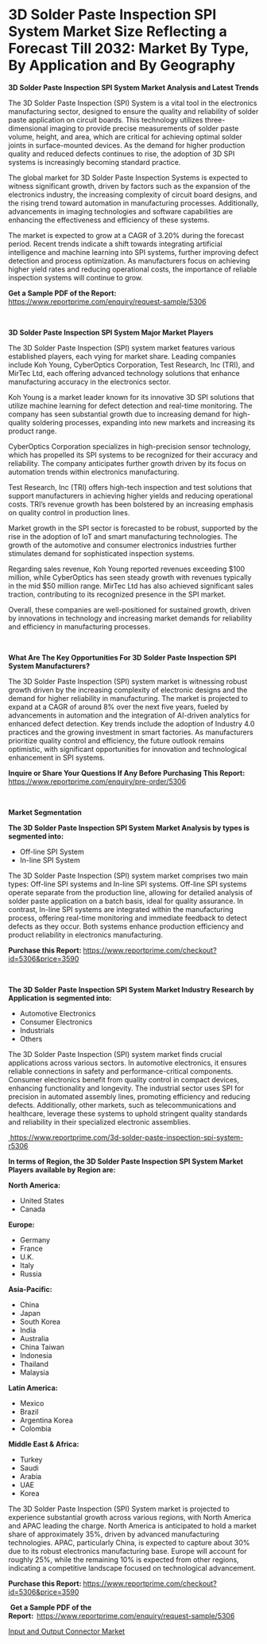 <p><h1>3D Solder Paste Inspection SPI System Market Size Reflecting a Forecast Till 2032: Market By Type, By Application and By Geography</h1></p><p><strong>3D Solder Paste Inspection SPI System Market Analysis and Latest Trends</strong></p>
<p><p>The 3D Solder Paste Inspection (SPI) System is a vital tool in the electronics manufacturing sector, designed to ensure the quality and reliability of solder paste application on circuit boards. This technology utilizes three-dimensional imaging to provide precise measurements of solder paste volume, height, and area, which are critical for achieving optimal solder joints in surface-mounted devices. As the demand for higher production quality and reduced defects continues to rise, the adoption of 3D SPI systems is increasingly becoming standard practice.</p><p>The global market for 3D Solder Paste Inspection Systems is expected to witness significant growth, driven by factors such as the expansion of the electronics industry, the increasing complexity of circuit board designs, and the rising trend toward automation in manufacturing processes. Additionally, advancements in imaging technologies and software capabilities are enhancing the effectiveness and efficiency of these systems. </p><p>The market is expected to grow at a CAGR of 3.20% during the forecast period. Recent trends indicate a shift towards integrating artificial intelligence and machine learning into SPI systems, further improving defect detection and process optimization. As manufacturers focus on achieving higher yield rates and reducing operational costs, the importance of reliable inspection systems will continue to grow.</p></p>
<p><strong>Get a Sample PDF of the Report:&nbsp;</strong> <a href="https://www.reportprime.com/enquiry/request-sample/5306?utm_campaign=2948&utm_medium=2&utm_source=Github&utm_content=ia&utm_term=19032025&utm_id=3d-solder-paste-inspection-spi-system">https://www.reportprime.com/enquiry/request-sample/5306</a></p>
<p>&nbsp;</p>
<p><strong>3D Solder Paste Inspection SPI System Major Market Players</strong></p>
<p><p>The 3D Solder Paste Inspection (SPI) system market features various established players, each vying for market share. Leading companies include Koh Young, CyberOptics Corporation, Test Research, Inc (TRI), and MirTec Ltd, each offering advanced technology solutions that enhance manufacturing accuracy in the electronics sector.</p><p>Koh Young is a market leader known for its innovative 3D SPI solutions that utilize machine learning for defect detection and real-time monitoring. The company has seen substantial growth due to increasing demand for high-quality soldering processes, expanding into new markets and increasing its product range.</p><p>CyberOptics Corporation specializes in high-precision sensor technology, which has propelled its SPI systems to be recognized for their accuracy and reliability. The company anticipates further growth driven by its focus on automation trends within electronics manufacturing.</p><p>Test Research, Inc (TRI) offers high-tech inspection and test solutions that support manufacturers in achieving higher yields and reducing operational costs. TRI’s revenue growth has been bolstered by an increasing emphasis on quality control in production lines.</p><p>Market growth in the SPI sector is forecasted to be robust, supported by the rise in the adoption of IoT and smart manufacturing technologies. The growth of the automotive and consumer electronics industries further stimulates demand for sophisticated inspection systems.</p><p>Regarding sales revenue, Koh Young reported revenues exceeding $100 million, while CyberOptics has seen steady growth with revenues typically in the mid $50 million range. MirTec Ltd has also achieved significant sales traction, contributing to its recognized presence in the SPI market.</p><p>Overall, these companies are well-positioned for sustained growth, driven by innovations in technology and increasing market demands for reliability and efficiency in manufacturing processes.</p></p>
<p>&nbsp;</p>
<p><strong>What Are The Key Opportunities For 3D Solder Paste Inspection SPI System Manufacturers?</strong></p>
<p><p>The 3D Solder Paste Inspection (SPI) system market is witnessing robust growth driven by the increasing complexity of electronic designs and the demand for higher reliability in manufacturing. The market is projected to expand at a CAGR of around 8% over the next five years, fueled by advancements in automation and the integration of AI-driven analytics for enhanced defect detection. Key trends include the adoption of Industry 4.0 practices and the growing investment in smart factories. As manufacturers prioritize quality control and efficiency, the future outlook remains optimistic, with significant opportunities for innovation and technological enhancement in SPI systems.</p></p>
<p><strong>Inquire or Share Your Questions If Any Before Purchasing This Report:</strong> <a href="https://www.reportprime.com/enquiry/pre-order/5306?utm_campaign=2948&utm_medium=2&utm_source=Github&utm_content=ia&utm_term=19032025&utm_id=3d-solder-paste-inspection-spi-system">https://www.reportprime.com/enquiry/pre-order/5306</a></p>
<p>&nbsp;</p>
<p><strong>Market Segmentation</strong></p>
<p><strong>The 3D Solder Paste Inspection SPI System Market Analysis by types is segmented into:</strong></p>
<p><ul><li>Off-line SPI System</li><li>In-line SPI System</li></ul></p>
<p><p>The 3D Solder Paste Inspection (SPI) system market comprises two main types: Off-line SPI systems and In-line SPI systems. Off-line SPI systems operate separate from the production line, allowing for detailed analysis of solder paste application on a batch basis, ideal for quality assurance. In contrast, In-line SPI systems are integrated within the manufacturing process, offering real-time monitoring and immediate feedback to detect defects as they occur. Both systems enhance production efficiency and product reliability in electronics manufacturing.</p></p>
<p><strong>Purchase this Report:&nbsp;</strong><a href="https://www.reportprime.com/checkout?id=5306&price=3590&utm_campaign=2948&utm_medium=2&utm_source=Github&utm_content=ia&utm_term=19032025&utm_id=3d-solder-paste-inspection-spi-system">https://www.reportprime.com/checkout?id=5306&price=3590</a></p>
<p>&nbsp;</p>
<p><strong>The 3D Solder Paste Inspection SPI System Market Industry Research by Application is segmented into:</strong></p>
<p><ul><li>Automotive Electronics</li><li>Consumer Electronics</li><li>Industrials</li><li>Others</li></ul></p>
<p><p>The 3D Solder Paste Inspection (SPI) system market finds crucial applications across various sectors. In automotive electronics, it ensures reliable connections in safety and performance-critical components. Consumer electronics benefit from quality control in compact devices, enhancing functionality and longevity. The industrial sector uses SPI for precision in automated assembly lines, promoting efficiency and reducing defects. Additionally, other markets, such as telecommunications and healthcare, leverage these systems to uphold stringent quality standards and reliability in their specialized electronic assemblies.</p></p>
<p><a href="https://www.reportprime.com/3d-solder-paste-inspection-spi-system-r5306?utm_campaign=2948&utm_medium=2&utm_source=Github&utm_content=ia&utm_term=19032025&utm_id=3d-solder-paste-inspection-spi-system">&nbsp;https://www.reportprime.com/3d-solder-paste-inspection-spi-system-r5306</a></p>
<p><strong>In terms of Region, the 3D Solder Paste Inspection SPI System Market Players available by Region are:</strong></p>
<p>
    <p> <strong> North America: </strong>
        <ul>
            <li>United States</li>
            <li>Canada</li>
        </ul>
        </p> 
    <p> <strong> Europe: </strong>
        <ul>
            <li>Germany</li>
            <li>France</li>
            <li>U.K.</li>
            <li>Italy</li>
            <li>Russia</li>
        </ul>
        </p> 
    <p> <strong> Asia-Pacific: </strong>
        <ul>
            <li>China</li>
            <li>Japan</li>
            <li>South Korea</li>
            <li>India</li>
            <li>Australia</li>
            <li>China Taiwan</li>
            <li>Indonesia</li>
            <li>Thailand</li>
            <li>Malaysia</li>
        </ul>
        </p> 
    <p> <strong> Latin America: </strong>
        <ul>
            <li>Mexico</li>
            <li>Brazil</li>
            <li>Argentina Korea</li>
            <li>Colombia</li>
        </ul>
        </p> 
    <p> <strong> Middle East & Africa: </strong>
        <ul>
            <li>Turkey</li>
            <li>Saudi</li>
            <li>Arabia</li>
            <li>UAE</li>
            <li>Korea</li>
        </ul>
    </p>
    </p>
<p><p>The 3D Solder Paste Inspection (SPI) System market is projected to experience substantial growth across various regions, with North America and APAC leading the charge. North America is anticipated to hold a market share of approximately 35%, driven by advanced manufacturing technologies. APAC, particularly China, is expected to capture about 30% due to its robust electronics manufacturing base. Europe will account for roughly 25%, while the remaining 10% is expected from other regions, indicating a competitive landscape focused on technological advancement.</p></p>
<p><strong>Purchase this Report: </strong><a href="https://www.reportprime.com/checkout?id=5306&price=3590&utm_campaign=2948&utm_medium=2&utm_source=Github&utm_content=ia&utm_term=19032025&utm_id=3d-solder-paste-inspection-spi-system">https://www.reportprime.com/checkout?id=5306&price=3590</a></p>
<p>&nbsp;<strong>Get a Sample PDF of the Report:&nbsp;&nbsp;</strong><a href="https://www.reportprime.com/enquiry/request-sample/5306?utm_campaign=2948&utm_medium=2&utm_source=Github&utm_content=ia&utm_term=19032025&utm_id=3d-solder-paste-inspection-spi-system">https://www.reportprime.com/enquiry/request-sample/5306</a></p>
<p><strong></strong></p>
<p><p><a href="https://github.com/sadimsamid/Market-Research-Report-List-1/blob/main/input-and-output-connector-market.md?utm_campaign=2948&utm_medium=2&utm_source=Github&utm_content=ia&utm_term=19032025&utm_id=3d-solder-paste-inspection-spi-system">Input and Output Connector Market</a></p></p>